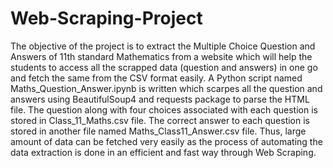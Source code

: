 # Web-Scraping-Project
The objective of the project is to extract the Multiple Choice Question and Answers of 11th standard Mathematics from a website which will help the students to access all the scrapped data (question and answers) in one go and fetch the same from the CSV format easily.
A Python script named Maths_Question_Answer.ipynb is written which scarpes all the question and answers using BeautifulSoup4 and requests package to parse the HTML file.
The question along with four choices associated with each question is stored in Class_11_Maths.csv file.
The correct answer to each question is stored in another file named  Maths_Class11_Answer.csv file.
Thus, large amount of data can be fetched very easily as the process of automating the data extraction is done in an efficient and fast way through Web Scraping.
